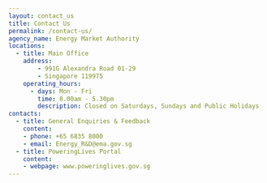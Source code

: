 ```yaml
---
layout: contact_us
title: Contact Us
permalink: /contact-us/
agency_name: Energy Market Authority
locations:
  - title: Main Office
    address:
        - 991G Alexandra Road 01-29
        - Singapore 119975
    operating_hours:
      - days: Mon - Fri
        time: 8.00am - 5.30pm
        description: Closed on Saturdays, Sundays and Public Holidays
contacts:
  - title: General Enquiries & Feedback
    content:
    - phone: +65 6835 8000
    - email: Energy_R&D@ema.gov.sg
  - title: PoweringLives Portal
    content:
    - webpage: www.poweringlives.gov.sg
---
```

